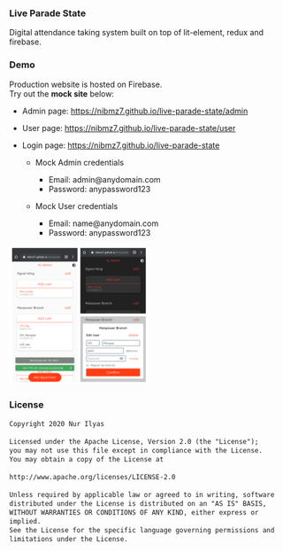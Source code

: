 ### Live Parade State
Digital attendance taking system built on top of lit-element, redux and firebase.

### Demo
Production website is hosted on Firebase.   
Try out the <b>mock site</b> below:

- Admin page: https://nibmz7.github.io/live-parade-state/admin
- User page: https://nibmz7.github.io/live-parade-state/user  
- Login page: https://nibmz7.github.io/live-parade-state

  - Mock Admin credentials
    - Email: admin<span>@</span>anydomain.com
    - Password: anypassword123
    
  - Mock User credentials
    - Email: name<span>@</span>anydomain.com
    - Password: anypassword123

<img src="https://raw.githubusercontent.com/nibmz7/live-parade-state/master/screenshot.png" width="50%"/>

### License

```
Copyright 2020 Nur Ilyas

Licensed under the Apache License, Version 2.0 (the "License");
you may not use this file except in compliance with the License.
You may obtain a copy of the License at

http://www.apache.org/licenses/LICENSE-2.0

Unless required by applicable law or agreed to in writing, software
distributed under the License is distributed on an "AS IS" BASIS,
WITHOUT WARRANTIES OR CONDITIONS OF ANY KIND, either express or implied.
See the License for the specific language governing permissions and
limitations under the License.
```
